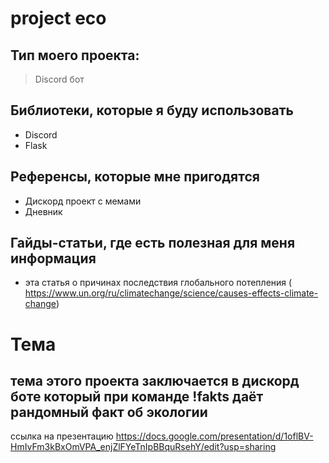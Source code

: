 # project eco

## Тип моего проекта:
> Discord бот

## Библиотеки, которые я буду использовать
- Discord
- Flask

## Референсы, которые мне пригодятся
- Дискорд проект с мемами
- Дневник

## Гайды-статьи, где есть полезная для меня информация
-  эта статья о причинах последствия глобального потепления ( https://www.un.org/ru/climatechange/science/causes-effects-climate-change)

# Тема

## тема этого проекта заключается в дискорд боте который при команде !fakts даёт рандомный факт об экологии

ссылка на презентацию 
https://docs.google.com/presentation/d/1oflBV-HmIvFm3kBxOmVPA_enjZlFYeTnIpBBquRsehY/edit?usp=sharing
